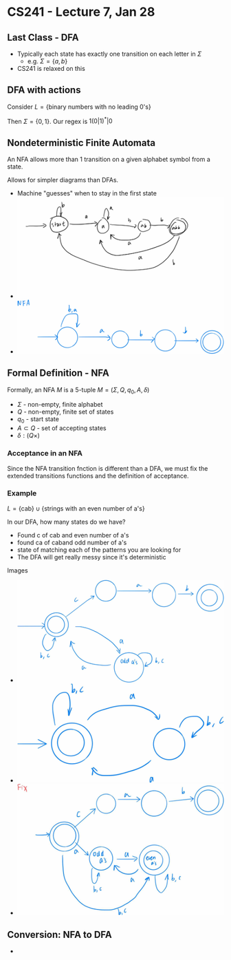 # CS241 - Lecture 7, Jan 28

## Last Class - DFA
- Typically each state has exactly one transition on each letter in $\Sigma$
  - e.g. $\Sigma=\{a,b\}$
- CS241 is relaxed on this

## DFA with actions
Consider $L=\{$binary numbers with no leading 0's$\}$

Then $\Sigma=\{0,1\}$. Our regex is $1(0|1)^*|0$

## Nondeterministic Finite Automata
An NFA allows more than 1 transition on a given alphabet symbol from a state.

Allows for simpler diagrams than DFAs.
- Machine "guesses" when to stay in the first state
- ![Example DFA](DFA.jpg)
- ![Example NFA](NFA.jpg)

## Formal Definition - NFA
Formally, an NFA $M$ is a 5-tuple $M=(\Sigma, Q, q_0, A,\delta)$
- $\Sigma$ - non-empty, finite alphabet
- $Q$ - non-empty, finite set of states
- $q_0$ - start state
- $A\subset Q$ - set of accepting states
- $\delta:(Q\times )$

### Acceptance in an NFA
Since the NFA transition fnction is different than a DFA, we must fix the extended transitions functions and the definition of acceptance.  

### Example
$L=\{$cab$\}\cup\{$strings with an even number of a's$\}$

In our DFA, how many states do we have?
- Found c of cab and even number of a's
- found ca of caband odd number of a's
- state of matching each of the patterns you are looking for
- The DFA will get really messy since it's deterministic

Images
- ![Incorrect NFA](DFAcab.jpg)
- ![Even a's](DFAeven.jpg)
- ![NFA Fix](DFAfix.jpg)

## Conversion: NFA to DFA
- 
